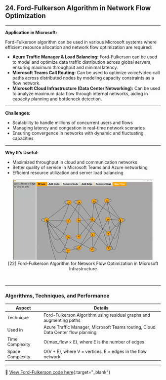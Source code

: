 
## **24. Ford-Fulkerson Algorithm in Network Flow Optimization**

---

**Application in Microsoft:**

Ford-Fulkerson algorithm can be used in various Microsoft systems where efficient resource allocation and network flow optimization are required:

* **Azure Traffic Manager & Load Balancing:** Ford-Fulkerson can be used to model and optimize data traffic distribution across global servers, ensuring maximum throughput and minimal latency.
* **Microsoft Teams Call Routing:** Can be used to optimize voice/video call paths across distributed nodes by modeling capacity constraints as a flow network.
* **Microsoft Cloud Infrastructure (Data Center Networking):** Can be used to analyze maximum data flow through internal networks, aiding in capacity planning and bottleneck detection.

---

**Challenges:**

* Scalability to handle millions of concurrent users and flows
* Managing latency and congestion in real-time network scenarios
* Ensuring convergence in networks with dynamic and fluctuating capacities

---

**Why It’s Useful:**

* Maximized throughput in cloud and communication networks
* Better quality of service in Microsoft Teams and Azure networking
* Efficient resource utilization and server load balancing

<p align="center">
  <img src="https://github.com/Sindhuhurakadli/sindhu_portfolio.io/blob/main/images/MaxFlowGIF.gif?raw=true" alt="Microsoft Infrastructure">
  <br>
  [22] Ford-Fulkerson Algorithm for Network Flow Optimization in Microsoft Infrastructure
  <br>
</p><br>

---

### Algorithms, Techniques, and Performance

| Aspect           | Details                                                                         |
| ---------------- | ------------------------------------------------------------------------------- |
| Technique        | Ford-Fulkerson Algorithm using residual graphs and augmenting paths             |
| Used in          | Azure Traffic Manager, Microsoft Teams routing, Cloud Data Center flow planning |
| Time Complexity  | O(max\_flow × E), where E is the number of edges                                |
| Space Complexity | O(V + E), where V = vertices, E = edges in the flow network                     |

---

🔗 [View Ford-Fulkerson code here](https://github.com/Sindhuhurakadli/sindhu_portfolio.io/blob/main/codes/fordfulkerson.cpp){\:target="\_blank"}

